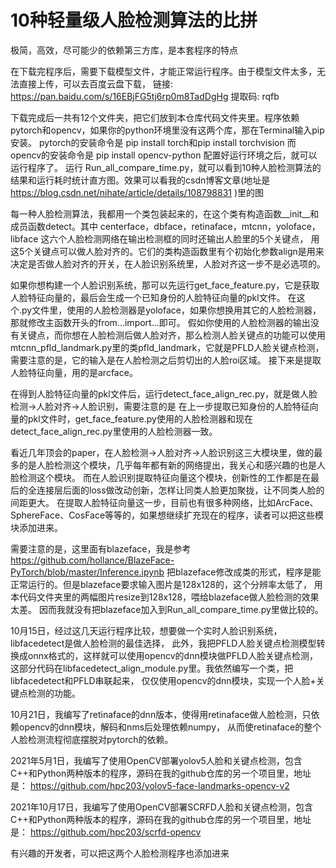 # 10种轻量级人脸检测算法的比拼
极简，高效，尽可能少的依赖第三方库，是本套程序的特点

在下载完程序后，需要下载模型文件，才能正常运行程序。由于模型文件太多，无法直接上传，可以去百度云盘下载，
链接: https://pan.baidu.com/s/16EBjFG5tj6rp0m8TadDgHg 提取码: rqfb

下载完成后一共有12个文件夹，把它们放到本仓库代码文件夹里。程序依赖pytorch和opencv，如果你的python环境里没有这两个库，那在Terminal输入pip安装。
pytorch的安装命令是 pip install torch和pip install torchvision
而opencv的安装命令是 pip install opencv-python
配置好运行环境之后，就可以运行程序了。
运行 Run_all_compare_time.py，就可以看到10种人脸检测算法的结果和运行耗时统计直方图。效果可以看我的csdn博客文章(地址是 https://blog.csdn.net/nihate/article/details/108798831 )里的图

每一种人脸检测算法，我都用一个类包装起来的，在这个类有构造函数__init__和成员函数detect。其中
centerface，dbface，retinaface，mtcnn，yoloface，libface 这六个人脸检测网络在输出检测框的同时还输出人脸里的5个关键点，
用这5个关键点可以做人脸对齐的。它们的类构造函数里有个初始化参数align是用来决定是否做人脸对齐的开关，在人脸识别系统里，人脸对齐这一步不是必选项的。

如果你想构建一个人脸识别系统，那可以先运行get_face_feature.py，它是获取人脸特征向量的，最后会生成一个已知身份的人脸特征向量的pkl文件。
在这个.py文件里，使用的人脸检测器是yoloface，如果你想换用其它的人脸检测器，那就修改主函数开头的from...import...即可。
假如你使用的人脸检测器的输出没有关键点，而你想在人脸检测后做人脸对齐，那么检测人脸关键点的功能可以使用
mtcnn_pfld_landmark.py里的类pfld_landmark，它就是PFLD人脸关键点检测，需要注意的是，它的输入是在人脸检测之后剪切出的人脸roi区域。
接下来是提取人脸特征向量，用的是arcface。

在得到人脸特征向量的pkl文件后，运行detect_face_align_rec.py，就是做人脸检测→人脸对齐→人脸识别，需要注意的是
在上一步提取已知身份的人脸特征向量的pkl文件时，get_face_feature.py使用的人脸检测器和现在detect_face_align_rec.py里使用的人脸检测器一致。

看近几年顶会的paper，在人脸检测→人脸对齐→人脸识别这三大模块里，做的最多的是人脸检测这个模块，几乎每年都有新的网络提出，我关心和感兴趣的也是人脸检测这个模块。
而在人脸识别提取特征向量这个模块，创新性的工作都是在最后的全连接层后面的loss做改动创新，怎样让同类人脸更加聚拢，让不同类人脸的间距更大。
在提取人脸特征向量这一步，目前也有很多种网络，比如ArcFace、SphereFace、CosFace等等的，如果想继续扩充现在的程序，读者可以把这些模块添加进来。

需要注意的是，这里面有blazeface，我是参考 https://github.com/hollance/BlazeFace-PyTorch/blob/master/Inference.ipynb 
把blazeface修改成类的形式，程序是能正常运行的。但是blazeface要求输入图片是128x128的，这个分辨率太低了，
用本代码文件夹里的两幅图片resize到128x128，喂给blazeface做人脸检测的效果太差。
因而我就没有把blazeface加入到Run_all_compare_time.py里做比较的。

10月15日，经过这几天运行程序比较，想要做一个实时人脸识别系统，libfacedetect是做人脸检测的最佳选择，
此外，我把PFLD人脸关键点检测模型转换成onnx格式的，这样就可以使用opencv的dnn模块做PFLD人脸关键点检测，
这部分代码在libfacedetect_align_module.py里。我依然编写一个类，把libfacedetect和PFLD串联起来，
仅仅使用opencv的dnn模块，实现一个人脸+关键点检测的功能。

10月21日，我编写了retinaface的dnn版本，使得用retinaface做人脸检测，只依赖opencv的dnn模块，解码和nms后处理依赖numpy，
从而使retinaface的整个人脸检测流程彻底摆脱对pytorch的依赖。

2021年5月1日，我编写了使用OpenCV部署yolov5人脸和关键点检测，包含C++和Python两种版本的程序，源码在我的github仓库的另一个项目里，地址是：
https://github.com/hpc203/yolov5-face-landmarks-opencv-v2

2021年10月17日，我编写了使用OpenCV部署SCRFD人脸和关键点检测，包含C++和Python两种版本的程序，源码在我的github仓库的另一个项目里，地址是：
https://github.com/hpc203/scrfd-opencv

有兴趣的开发者，可以把这两个人脸检测程序也添加进来

